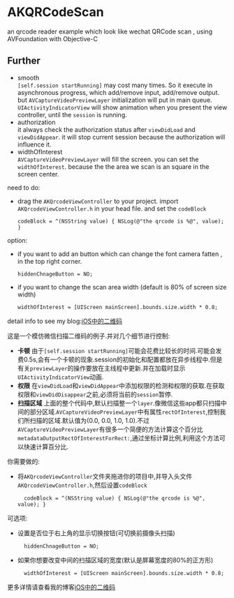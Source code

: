 # AKQRCodeScan
an qrcode reader example which look like wechat QRCode scan , using AVFoundation with Objective-C
## Further
* smooth  
`[self.session startRunning]` may cost many times. So it execute in asynchronous progress, which add/remove input, add/remove output. but `AVCaptureVideoPreviewLayer` initialization will put in main queue. `UIActivityIndicatorView` will show animation when you present the view controller, until the `session` is running.
* authorization  
it always check the authorization status after `viewDidLoad` and `viewDidAppear`. it will stop current session because the authorization will influence it.  
* widthOfInterest  
`AVCaptureVideoPreviewLayer` will fill the screen. you can set the `widthOfInterest`. because the the area we scan is an square in the screen center.

need to do:
* drag the `AKQrcodeViewController` to your project. import `AKQrcodeViewController.h` in your head file. and set the `codeBlock`  

      codeBlock = ^(NSString value) { NSLog(@"the qrcode is %@", value); }

option:
* if you want to add an button which can change the font camera fatten , in the top right corner.

      hiddenChnageButton = NO;

* if you want to change the scan area width (default is 80% of screen size width)  

      widthOfInterest = [UIScreen mainScreen].bounds.size.width * 0.8;

detail info to see my blog:[iOS中的二维码](http://www.jianshu.com/p/3f05e63d9ada)  

这是一个模仿微信扫描二维码的例子.并对几个细节进行控制:  
* **卡顿** 由于`[self.session startRunning]`可能会花费比较长的时间.可能会发费0.5s,会有一个卡顿的现象.session的初始化和配置都放在异步线程中.但是有关`previewLayer`的操作要放在主线程中更新.并在加载时显示`UIActivityIndicatorView`动画.
* **权限** 在`viewDidLoad`和`viewDidAppear`中添加权限的检测和权限的获取.在获取权限和`viewDidDisappear`之前,必须将当前的`session`暂停.
* **扫描区域** 上面的整个代码中,默认扫描整一个`layer`.像微信这些app都只扫描中间的部分区域.`AVCaptureVideoPreviewLayer`中有属性`rectOfInterest`,控制我们所扫描的区域.默认值为(0.0, 0.0, 1.0, 1.0).不过`AVCaptureVideoPreviewLayer`有很多一个简便的方法计算这个百分比`metadataOutputRectOfInterestForRect:`,通过坐标计算比例,利用这个方法可以快速计算百分比.  

你需要做的:  
* 将`AKQrcodeViewController`文件夹拖进你的项目中,并导入头文件`AKQrcodeViewController.h`,然后设置`codeBlock`  

        codeBlock = ^(NSString value) { NSLog(@"the qrcode is %@", value); }

可选项:  
* 设置是否位于右上角的显示切换按钮(可切换前摄像头扫描)

        hiddenChnageButton = NO;

* 如果你想要改变中间的扫描区域的宽度(默认是屏幕宽度的80%的正方形)  

        widthOfInterest = [UIScreen mainScreen].bounds.size.width * 0.8;

更多详情请查看我的博客[iOS中的二维码](http://www.jianshu.com/p/3f05e63d9ada)  
